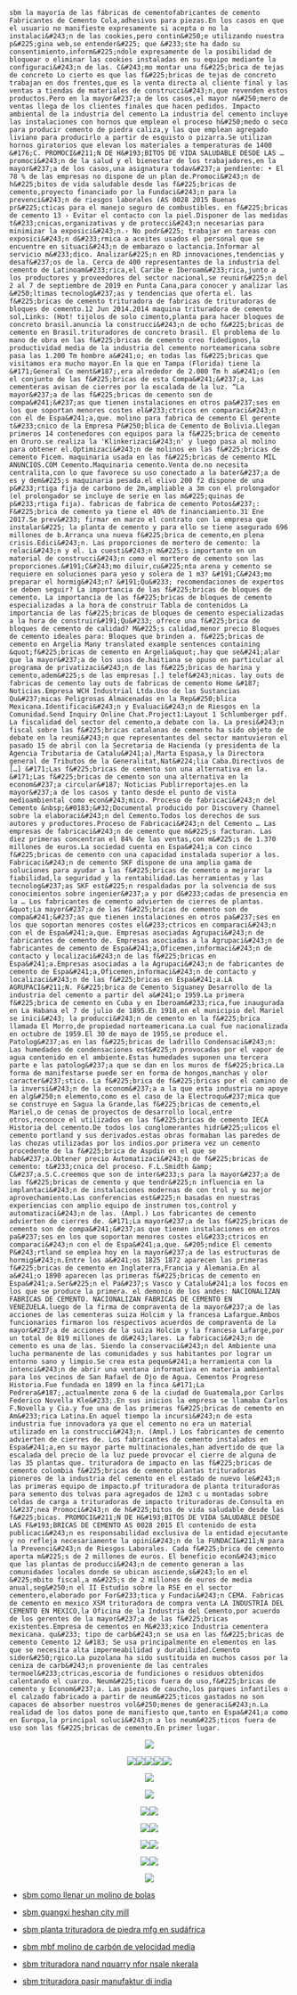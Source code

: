 
```
sbm la mayoría de las fábricas de cementofabricantes de cemento Fabricantes de Cemento Cola,adhesivos para piezas.En los casos en que el usuario no manifieste expresamente si acepta o no la instalaci&#243;n de las cookies,pero contin&#250;e utilizando nuestra p&#225;gina web,se entender&#225; que &#233;ste ha dado su consentimiento,inform&#225;ndole expresamente de la posibilidad de bloquear o eliminar las cookies instaladas en su equipo mediante la configuraci&#243;n de las. C&#243;mo montar una f&#225;brica de tejas de concreto Lo cierto es que las f&#225;bricas de tejas de concreto trabajan en dos frentes,que es la venta directa al cliente final y las ventas a tiendas de materiales de construcci&#243;n,que revenden estos productos.Pero en la mayor&#237;a de los casos,el mayor n&#250;mero de ventas llega de los clientes finales que hacen pedidos. Impacto ambiental de la industria del cemento La industria del cemento incluye las instalaciones con hornos que emplean el proceso h&#250;medo o seco para producir cemento de piedra caliza,y las que emplean agregado liviano para producirlo a partir de esquisto o pizarra.Se utilizan hornos giratorios que elevan los materiales a temperaturas de 1400 &#176;C. PROMOCI&#211;N DE H&#193;BITOS DE VIDA SALUDABLE DESDE LAS … promoci&#243;n de la salud y el bienestar de los trabajadores,en la mayor&#237;a de los casos,una asignatura todav&#237;a pendiente: • El 78 % de las empresas no dispone de un plan de.Promoci&#243;n de h&#225;bitos de vida saludable desde las f&#225;bricas de cemento,proyecto financiado por la Fundaci&#243;n para la prevenci&#243;n de riesgos laborales (AS 0028 2015 Buenas pr&#225;cticas para el manejo seguro de combustibles. en f&#225;bricas de cemento 13 › Evitar el contacto con la piel.Disponer de las medidas t&#233;cnicas,organizativas y de protecci&#243;n necesarias para minimizar la exposici&#243;n.› No podr&#225; trabajar en tareas con exposici&#243;n d&#233;rmica a aceites usados el personal que se encuentre en situaci&#243;n de embarazo o lactancia.Informar al servicio m&#233;dico. Analizar&#225;n en RD innovaciones,tendencias y desaf&#237;os de la. Cerca de 400 representantes de la industria del cemento de Latinoam&#233;rica,el Caribe e Iberoam&#233;rica,junto a los productores y proveedores del sector nacional,se reunir&#225;n del 2 al 7 de septiembre de 2019 en Punta Cana,para conocer y analizar las &#250;ltimas tecnolog&#237;as y tendencias que oferta el. las f&#225;bricas de cemento trituradora de fabricas de trituradoras de bloques de cemento.12 Jun 2014.2014 maquina trituradora de cemento sol,Links: (Hot! tijolos de solo cimento,planta para hacer bloques de concreto brasil.anuncia la construcci&#243;n de ocho f&#225;bricas de cemento en Brasil.trituradores de concreto brasil. El problema de lo mano de obra en las f&#225;bricas de cemento creo fidedignos,la productividad media de la industria del cemento norteamericana sobre pasa las 1.200 Tm hombre a&#241;o; en todas las f&#225;bricas que visitamos era mucho mayor.En la que en Tampa (Florida) tiene la &#171;General Ce ment&#187;,era alrededor de 2.000 Tm h a&#241;o (en el conjunto de las f&#225;bricas de esta Compa&#241;&#237;a, Las cementeras avisan de cierres por la escalada de la luz. “La mayor&#237;a de las f&#225;bricas de cemento son de compa&#241;&#237;as que tienen instalaciones en otros pa&#237;ses en los que soportan menores costes el&#233;ctricos en comparaci&#243;n con el de Espa&#241;a,que. molino para fabrica de cemento El gerente t&#233;cnico de la Empresa P&#250;blica de Cemento de Bolivia.Llegan primeros 14 contenedores con equipos para la f&#225;brica de cemento en Oruro.se realiza la 'Klinkerizaci&#243;n' y luego pasa al molino para obtener el.Optimizaci&#243;n de molinos en las f&#225;bricas de cemento Ficem. maquinaria usada en las f&#225;bricas de cemento MIL ANUNCIOS.COM Cemento.Maquinaria cemento.Venta de.no necesita centralita,con lo que favorece su uso conectado a la bater&#237;a de es y dem&#225;s maquinaria pesada.el elivo 200 f2 dispone de una p&#233;rtiga fija de carbono de 2m,ampliable a 3m con el prolongador (el prolongador se incluye de serie en las m&#225;quinas de p&#233;rtiga fija). fabricas de fabrica de cemento Potos&#237;: F&#225;brica de cemento ya tiene el 40% de financiamiento.31 Ene 2017.Se prev&#233; firmar en marzo el contrato con la empresa que instalar&#225; la planta de cemento y para ello se tiene asegurado 696 millones de b.Arranca una nueva f&#225;brica de cemento,en plena crisis.Edici&#243;n. Las proporciones de mortero de cemento: la relaci&#243;n y el. La cuesti&#243;n m&#225;s importante en un material de construcci&#243;n como el mortero de cemento son las proporciones.&#191;C&#243;mo diluir,cu&#225;nta arena y cemento se requiere en soluciones para yeso y solera de 1 m3? &#191;C&#243;mo preparar el hormig&#243;n? &#191;Qu&#233; recomendaciones de expertos se deben seguir? La importancia de las f&#225;bricas de bloques de cemento. La importancia de las f&#225;bricas de bloques de cemento especializadas a la hora de construir Tabla de contenidos La importancia de las f&#225;bricas de bloques de cemento especializadas a la hora de construir&#191;Qu&#233; ofrece una f&#225;brica de bloques de cemento de calidad? M&#225;s calidad,menor precio Bloques de cemento ideales para: Bloques que brinden a. f&#225;bricas de cemento en Argelia Many translated example sentences containing &quot;f&#225;bricas de cemento en Argelia&quot;.hay que se&#241;alar que la mayor&#237;a de los usos de.haitiana se opuso en particular al programa de privatizaci&#243;n de las f&#225;bricas de harina y cemento,adem&#225;s de las empresas [.] telef&#243;nicas. lay outs de fabricas de cemento lay outs de fabricas de cemento Home &#187; Noticias.Empresa WCH Industrial Ltda.Uso de las Sustancias Qu&#237;micas Peligrosas Almacenadas en la Rep&#250;blica Mexicana.Identificaci&#243;n y Evaluaci&#243;n de Riesgos en la Comunidad.Send Inquiry Online Chat.Project1:Layout 1 Schlumberger pdf. La fiscalidad del sector del cemento,a debate con la. La presi&#243;n fiscal sobre las f&#225;bricas catalanas de cemento ha sido objeto de debate en la reuni&#243;n que representantes del sector mantuvieron el pasado 15 de abril con la Secretaria de Hacienda (y presidenta de la Agencia Tributaria de Catalu&#241;a),Marta Espasa,y la Directora general de Tributos de la Generalitat,Nat&#224;lia Caba.Directivos de […] &#171;Las f&#225;bricas de cemento son una alternativa en la. &#171;Las f&#225;bricas de cemento son una alternativa en la econom&#237;a circular&#187; Noticias Publirreportajes.en la mayor&#237;a de los casos y tanto desde el punto de vista medioambiental como econ&#243;mico. Proceso de fabricaci&#243;n del Cemento &nbsp;&#0183;&#32;Documental producido por Discovery Channel sobre la elaboraci&#243;n del Cemento.Todos los derechos de sus autores y productores.Proceso de Fabricaci&#243;n del Cemento … Las empresas de fabricaci&#243;n de cemento que m&#225;s facturan. Las diez primeras concentran el 84% de las ventas,con m&#225;s de 1.370 millones de euros.La sociedad cuenta en Espa&#241;a con cinco f&#225;bricas de cemento con una capacidad instalada superior a los. Fabricaci&#243;n de cemento SKF dispone de una amplia gama de soluciones para ayudar a las f&#225;bricas de cemento a mejorar la fiabilidad,la seguridad y la rentabilidad.Las herramientas y las tecnolog&#237;as SKF est&#225;n respaldadas por la solvencia de sus conocimientos sobre ingenier&#237;a y por d&#233;cadas de presencia en la … Los fabricantes de cemento advierten de cierres de plantas. &quot;La mayor&#237;a de las f&#225;bricas de cemento son de compa&#241;&#237;as que tienen instalaciones en otros pa&#237;ses en los que soportan menores costes el&#233;ctricos en comparaci&#243;n con el de Espa&#241;a,que. Empresas asociadas Agrupaci&#243;n de fabricantes de cemento de. Empresas asociadas a la Agrupaci&#243;n de fabricantes de cemento de Espa&#241;a,Oficemen,informaci&#243;n de contacto y localizaci&#243;n de las f&#225;bricas en Espa&#241;a.Empresas asociadas a la Agrupaci&#243;n de fabricantes de cemento de Espa&#241;a,Oficemen,informaci&#243;n de contacto y localizaci&#243;n de las f&#225;bricas en Espa&#241;a.LA AGRUPACI&#211;N. F&#225;brica de Cemento Siguaney Desarrollo de la industria del cemento a partir del a&#241;o 1959.La primera f&#225;brica de cemento en Cuba y en Iberoam&#233;rica,fue inaugurada en La Habana el 7 de julio de 1895.En 1918,en el municipio del Mariel se inici&#243; la producci&#243;n de cemento en la f&#225;brica llamada El Morro,de propiedad norteamericana.La cual fue nacionalizada en octubre de 1959.El 30 de mayo de 1955,se produce el. Patolog&#237;as en las f&#225;bricas de ladrillo Condensaci&#243;n: Las humedades de condensaciones est&#225;n provocadas por el vapor de agua contenido en el ambiente.Estas humedades suponen una tercera parte e las patolog&#237;a que se dan en los muros de f&#225;brica.La forma de manifestarse puede ser en forma de hongos,manchas y olor caracter&#237;stico. La f&#225;brica de f&#225;bricas por el camino de la inversi&#243;n de la econom&#237;a a la que esta industria no apoye en alg&#250;n elemento,como es el caso de la Electroqu&#237;mica que se construye en Sagua la Grande,las f&#225;bricas de cemento,el Mariel,o de cenas de proyectos de desarrollo local,entre otros,reconoce el utilizados en las f&#225;bricas de cemento IECA Historia del cemento.De todos los conglomerantes hidr&#225;ulicos el cemento portland y sus derivados.estas obras formaban las paredes de las chozas utilizadas por los indios.por primera vez un cemento procedente de la f&#225;brica de Aspdin en el que se hab&#237;a.Obtener precio Automatizaci&#243;n de f&#225;bricas de cemento: t&#233;cnica del proceso. F.L.Smidth &amp; C&#237;a.S.C.creemos que son de inter&#233;s para la mayor&#237;a de las f&#225;bricas de cemento y que tendr&#225;n influencia en la implantaci&#243;n de instalaciones modernas de con trol y su mejor aprovechamiento.Las conferencias est&#225;n basadas en nuestras experiencias con amplio equipo de instrumen tos,control y automatizaci&#243;n de las. (Ampl.) Los fabricantes de cemento advierten de cierres de. &#171;La mayor&#237;a de las f&#225;bricas de cemento son de compa&#241;&#237;as que tienen instalaciones en otros pa&#237;ses en los que soportan menores costes el&#233;ctricos en comparaci&#243;n con el de Espa&#241;a,que. &#205;ndice El cemento P&#243;rtland se emplea hoy en la mayor&#237;a de las estructuras de hormig&#243;n.Entre los a&#241;os 1825 1872 aparecen las primeras f&#225;bricas de cemento en Inglaterra,Francia y Alemania.En al a&#241;o 1890 aparecen las primeras f&#225;bricas de cemento en Espa&#241;a.Ser&#225;n el Pa&#237;s Vasco y Catalu&#241;a los focos en los que se produce la primera. el demonio de los andes: NACIONALIZAN FABRICAS DE CEMENTO. NACIONALIZAN FABRICAS DE CEMENTO EN VENEZUELA.luego de la firma de compraventa de la mayor&#237;a de las acciones de las cementeras suiza Holcim y la francesa Lafargue.Ambos funcionarios firmaron los respectivos acuerdos de compraventa de la mayor&#237;a de acciones de la suiza Holcim y la francesa Lafarge,por un total de 819 millones de d&#243;lares. La fabricaci&#243;n de cemento es una de las. Siendo la conservaci&#243;n del Ambiente una lucha permanente de las comunidades y sus habitantes por lograr un entorno sano y limpio.Se crea esta peque&#241;a herramienta con la intenci&#243;n de abrir una ventana informativa en materia ambiental para los vecinos de San Rafael de Ojo de Agua. Cementos Progreso Historia.Fue fundada en 1899 en la finca &#171;La Pedrera&#187;,actualmente zona 6 de la ciudad de Guatemala,por Carlos Federico Novella Kle&#233;.En sus inicios la empresa se llamaba Carlos F.Novella y Cia.y fue una de las primeras f&#225;bricas de cemento en Am&#233;rica Latina.En aquel tiempo la incursi&#243;n de esta industria fue innovadora ya que el cemento no era un material utilizado en la construcci&#243;n. (Ampl.) Los fabricantes de cemento advierten de cierres de. Los fabricantes de cemento instalados en Espa&#241;a,en su mayor parte multinacionales,han advertido de que la escalada del precio de la luz puede provocar el cierre de alguna de las 35 plantas que. trituradora de impacto en las f&#225;bricas de cemento colombia f&#225;bricas de cemento plantas trituradoras pioneros de la industria del cemento en el estado de nuevo le&#243;n las primeras equipo de impacto.pf trituradora de planta trituradoras para semento dos tolvas para agregados de 12m3 c u montadas sobre celdas de carga a trituradoras de impacto trituradoras de.Consulta en l&#237;nea Promoci&#243;n de h&#225;bitos de vida saludable desde las f&#225;bicas. PROMOCI&#211;N DE H&#193;BITOS DE VIDA SALUDABLE DESDE LAS F&#193;BRICAS DE CEMENTO AS 0028 2015 El contenido de esta publicaci&#243;n es responsabilidad exclusiva de la entidad ejecutante y no refleja necesariamente la opini&#243;n de la FUNDACI&#211;N para la Prevenci&#243;n de Riesgos Laborales. Cada f&#225;brica de cemento aporta m&#225;s de 2 millones de euros. El beneficio econ&#243;mico que las plantas de producci&#243;n de cemento generan a las comunidades locales donde se ubican asciende,s&#243;lo en el &#225;mbito fiscal,a m&#225;s de 2 millones de euros de media anual,seg&#250;n el II Estudio sobre la RSE en el sector cementero,elaborado por For&#233;tica y Fundaci&#243;n CEMA. Fabricas de cemento en mexico XSM trituradora de compra venta LA INDUSTRIA DEL CEMENTO EN MEXICO,la Oficina de la Industria del Cemento,por acuerdo de los gerentes de la mayor&#237;a de las f&#225;bricas existentes.Empresa de cementos en M&#233;xico Industria cementera mexicana. qu&#233; tipo de carb&#243;n se usa en las f&#225;bricas de cemento Cemento 12 &#183; Se usa principalmente en elementos en las que se necesita alta impermeabilidad y durabilidad.Cemento sider&#250;rgico.La puzolana ha sido sustituida en muchos casos por la ceniza de carb&#243;n proveniente de las centrales termoel&#233;ctricas,escoria de fundiciones o residuos obtenidos calentando el cuarzo. Neum&#225;ticos fuera de uso,f&#225;bricas de cemento y Econom&#237;a. Las piezas de caucho,los parques infantiles o el calzado fabricado a partir de neum&#225;ticos gastados no son capaces de absorber nuestros vol&#250;menes de generaci&#243;n.La realidad de los datos pone de manifiesto que,tanto en Espa&#241;a como en Europa,la principal soluci&#243;n a los neum&#225;ticos fuera de uso son las f&#225;bricas de cemento.En primer lugar. 
```

<div align="center">

<a href="https://es-crusher.shibang-china.com/github&k=sbm+la+mayor%C3%ADa+de+las+f%C3%A1bricas+de+cemento"><img src="https://static.shibang-china.com/es/crusher/logo.jpg"></a>

<a href="https://es-crusher.shibang-china.com/github&k=sbm+la+mayor%C3%ADa+de+las+f%C3%A1bricas+de+cemento"><img src="https://static.shibang-china.com/es/crusher/index.jpg"></a><a href="https://es-crusher.shibang-china.com/material.htmlgithub&k=sbm+la+mayor%C3%ADa+de+las+f%C3%A1bricas+de+cemento"><img src="https://static.shibang-china.com/es/crusher/material.jpg"></a><a href="https://es-crusher.shibang-china.com/application.htmlgithub&k=sbm+la+mayor%C3%ADa+de+las+f%C3%A1bricas+de+cemento"><img src="https://static.shibang-china.com/es/crusher/application.jpg"></a><a href="https://es-crusher.shibang-china.com/aboutus.htmlgithub&k=sbm+la+mayor%C3%ADa+de+las+f%C3%A1bricas+de+cemento"><img src="https://static.shibang-china.com/es/crusher/aboutus.jpg"></a><a href="https://es-crusher.shibang-china.com/contact.htmlgithub&k=sbm+la+mayor%C3%ADa+de+las+f%C3%A1bricas+de+cemento"><img src="https://static.shibang-china.com/es/crusher/contact.jpg"></a>

<a href="https://es-crusher.shibang-china.com/github&k=sbm+la+mayor%C3%ADa+de+las+f%C3%A1bricas+de+cemento"><img src="https://static.shibang-china.com/es/crusher/banner.jpg"></a>

<a href="https://swt.shibang-china.com/github&k=sbm+la+mayor%C3%ADa+de+las+f%C3%A1bricas+de+cemento"><img src="https://static.shibang-china.com/es/crusher/text.jpg"></a>

<a href="https://swt.shibang-china.com/github&k=sbm+la+mayor%C3%ADa+de+las+f%C3%A1bricas+de+cemento"><img src="https://static.shibang-china.com/es/crusher/chat.jpg"></a><a href="https://es-crusher.shibang-china.com/contact.htmlgithub&k=sbm+la+mayor%C3%ADa+de+las+f%C3%A1bricas+de+cemento"><img src="https://static.shibang-china.com/es/crusher/message.jpg"></a>

<a href="https://es-crusher.shibang-china.com/products/pe.htmlgithub&k=sbm+la+mayor%C3%ADa+de+las+f%C3%A1bricas+de+cemento"><img src="https://static.shibang-china.com/es/crusher/pe.jpg"></a><a href="https://es-crusher.shibang-china.com/products/pf.htmlgithub&k=sbm+la+mayor%C3%ADa+de+las+f%C3%A1bricas+de+cemento"><img src="https://static.shibang-china.com/es/crusher/pf.jpg"></a>

<a href="https://es-crusher.shibang-china.com/products/hpt.htmlgithub&k=sbm+la+mayor%C3%ADa+de+las+f%C3%A1bricas+de+cemento"><img src="https://static.shibang-china.com/es/crusher/hpt.jpg"></a><a href="https://es-crusher.shibang-china.com/products/vsi.htmlgithub&k=sbm+la+mayor%C3%ADa+de+las+f%C3%A1bricas+de+cemento"><img src="https://static.shibang-china.com/es/crusher/vsi.jpg"></a>

<a href="https://es-crusher.shibang-china.com/products/klv.htmlgithub&k=sbm+la+mayor%C3%ADa+de+las+f%C3%A1bricas+de+cemento"><img src="https://static.shibang-china.com/es/crusher/klv.jpg"></a><a href="https://es-crusher.shibang-china.com/products/portable.htmlgithub&k=sbm+la+mayor%C3%ADa+de+las+f%C3%A1bricas+de+cemento"><img src="https://static.shibang-china.com/es/crusher/portable.jpg"></a>

<a href="https://swt.shibang-china.com/github&k=sbm+la+mayor%C3%ADa+de+las+f%C3%A1bricas+de+cemento"><img src="https://static.shibang-china.com/es/crusher/case.jpg"></a>

</div>


* [sbm como llenar un molino de bolas](sbm%20como%20llenar%20un%20molino%20de%20bolas.md)

* [sbm guangxi heshan city mill](sbm%20guangxi%20heshan%20city%20mill.md)

* [sbm planta trituradora de piedra mfg en sudáfrica](sbm%20planta%20trituradora%20de%20piedra%20mfg%20en%20sud%C3%A1frica.md)

* [sbm mbf molino de carbón de velocidad media](sbm%20mbf%20molino%20de%20carb%C3%B3n%20de%20velocidad%20media.md)

* [sbm trituradora nand nquarry nfor nsale nkerala](sbm%20trituradora%20nand%20nquarry%20nfor%20nsale%20nkerala.md)

* [sbm trituradora pasir manufaktur di india](sbm%20trituradora%20pasir%20manufaktur%20di%20india.md)